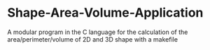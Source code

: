 # Shape-Area-Volume-Application
A modular program in the C language for the calculation of the area/perimeter/volume of 2D and 3D shape with a makefile
